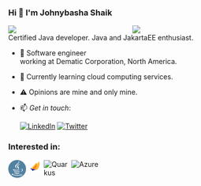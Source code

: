 ### Hi 👋 I'm Johnybasha Shaik
<img width="50%" align="right" src="https://github-readme-stats.vercel.app/api/?username=JohnyzHub&theme=vue&show_icons=true&title_color=dark"/>     
<img width="50%" align="right" src="https://github-readme-stats.vercel.app/api/top-langs/?username=JohnyzHub&layout=compact"/>     

Certified Java developer. Java and JakartaEE enthusiast.

- 🔭 Software engineer 
<br>working at Dematic Corporation, North America.
- 🌱 Currently learning cloud computing services.
- ⚠️ Opinions are mine and only mine. 
- 📫 *Get in touch*:

     [![LinkedIn](https://img.shields.io/badge/LinkedIn-johnyshaik-informational?style=flat-square&logo=linkedin&logoColor=white)](https://www.linkedin.com/in/johnyshaik/)
     [![Twitter](https://img.shields.io/badge/Twitter-johnyzhub-informational?style=flat-square&logo=twitter&logoColor=white)](https://www.twitter.com/johnyzhub/)


### Interested in:

   <img align="left" alt="Java" width="36px" src="https://raw.githubusercontent.com/jasondlee/jasondlee/master/assets/java.png" />
   <img align="left" alt="JakartaEE" width="36px" src="https://github.com/jakartaee/jakarta.ee/blob/src/static/images/jakarta-ee.png" />
   <img align="left" alt="Quarkus" width="56px" src="https://design.jboss.org/quarkus/logo/final/PNG/quarkus_logo_horizontal_rgb_1280px_default.png" />
   <img align="left" alt="Azure" width="66px" src="https://download.logo.wine/logo/Microsoft_Azure/Microsoft_Azure-Logo.wine.png" />
      


</br>

<!--
**JohnyzHub/JohnyzHub** is a ✨ _special_ ✨ repository because its `README.md` (this file) appears on your GitHub profile.

Here are some ideas to get you started:

- 🔭 I’m currently working on ...
- 🌱 I’m currently learning ...
- 👯 I’m looking to collaborate on ...
- 🤔 I’m looking for help with ...
- 💬 Ask me about ...
- 📫 How to reach me: ...
- 😄 Pronouns: ...
- ⚡ Fun fact: ...
-->
